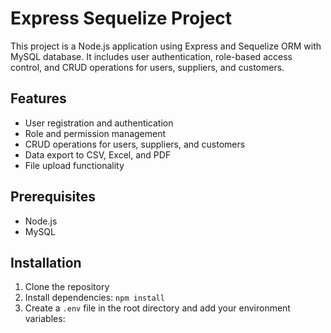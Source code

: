 # Express Sequelize Project

This project is a Node.js application using Express and Sequelize ORM with MySQL database. It includes user authentication, role-based access control, and CRUD operations for users, suppliers, and customers.

## Features

- User registration and authentication
- Role and permission management
- CRUD operations for users, suppliers, and customers
- Data export to CSV, Excel, and PDF
- File upload functionality

## Prerequisites

- Node.js
- MySQL

## Installation

1. Clone the repository
2. Install dependencies: `npm install`
3. Create a `.env` file in the root directory and add your environment variables:
